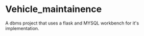 # Vehicle_maintainence
A dbms project that uses a flask and MYSQL workbench for it's implementation.
